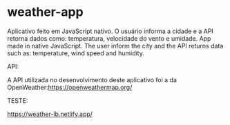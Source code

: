 # weather-app
Aplicativo feito em JavaScript nativo. O usuário informa a cidade e a API retorna dados como: temperatura, velocidade do vento e umidade.
App made in native JavaScript. The user inform the city and the API returns data such as: temperature, wind speed and humidity.


API:

A API utilizada no desenvolvimento deste aplicativo foi a da OpenWeather:https://openweathermap.org/


TESTE:

https://weather-lb.netlify.app/

